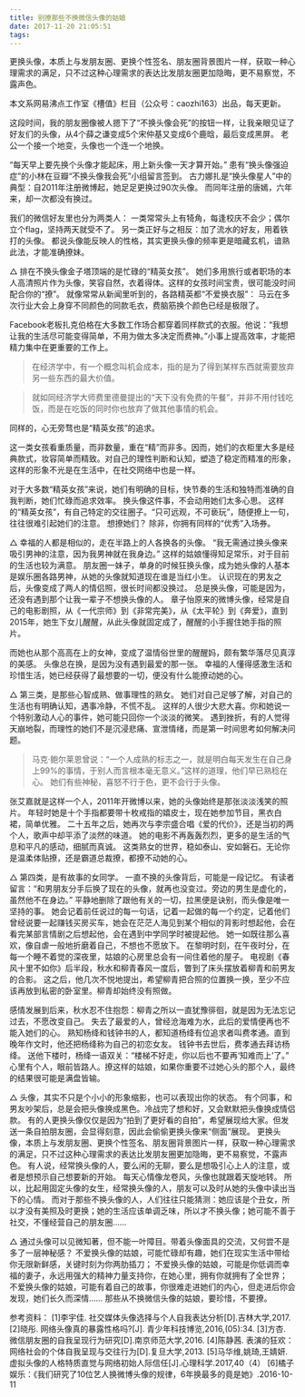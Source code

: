 ```yaml
---
title: 别撩那些不换微信头像的姑娘
date: 2017-11-20 21:05:51
tags:
---
```


更换头像，本质上与发朋友圈、更换个性签名、朋友圈背景图片一样，获取一种心理需求的满足，只不过这种心理需求的表达比发朋友圈更加隐晦，更不易察觉，不露声色。

本文系网易沸点工作室《槽值》栏目（公众号：caozhi163）出品，每天更新。

这段时间，我的朋友圈像被人摁下了“不换头像会死”的按钮一样，让我亲眼见证了好友们的头像，从4个薛之谦变成5个宋仲基又变成6个鹿晗，最后变成黑屏。
老公一个接一个地变，头像也一个连一个地换。

“每天早上要先换个头像才能起床，用上新头像一天才算开始。” 患有“换头像强迫症”的小林在豆瓣“不换头像我会死”小组留言签到。
古力娜扎是“换头像星人”中的典型：自2011年注册微博起，她足足更换过90次头像。 而同年注册的唐嫣，六年来，却一次都没有换过。


我们的微信好友里也分为两类人：
一类常常头上有犄角，每逢校庆不会少；偶尔立个flag，坚持两天就受不了。
另一类正好与之相反：加了流水的好友，用着铁打的头像。
都说头像能反映人的性格，其实更换头像的频率更是暗藏玄机，谙熟此法，才能准确撩妹。

△
排在不换头像金子塔顶端的是忙碌的“精英女孩”。
她们多用旅行或者职场的本人高清照片作为头像，笑容自然，衣着得体。这样的女孩时间宝贵，很可能没时间配合你的“撩”。
就像常常从新闻里听到的，各路精英都“不爱换衣服”：
马云在多次行业大会上身穿不同颜色的同款毛衣，费脑筋换个颜色已经是极限了。

Facebook老板扎克伯格在大多数工作场合都穿着同样款式的衣服。他说：“我想让我的生活尽可能变得简单，不用为做太多决定而费神。”小事上提高效率，才能把精力集中在更重要的工作上。

>在经济学中，有一个概念叫机会成本，指的是为了得到某样东西就需要放弃另一些东西的最大价值。

>就如同经济学大师费里德曼提出的“天下没有免费的午餐”，并非不用付钱吃饭，而是在吃饭的同时你也放弃了做其他事情的机会。

同样的，心无旁骛也是“精英女孩”的追求。

这一类女孩看重质量，而非数量，重在“精”而非多。因而，她们的衣柜里大多是经典款式，妆容简单而精致。对自己的理性判断和认知，塑造了稳定而精准的形象，这样的形象不光是在生活中，在社交网络中也是一样。

对于大多数“精英女孩”来说，她们有明确的目标，快节奏的生活和独特而准确的自我判断，她们忙碌而追求效率。
换头像这件事，不会动用她们太多心思。
这样的“精英女孩”，有自己特定的交往圈子。“只可远观，不可亵玩”，随便撩上一句，往往很难引起她们的注意。
想撩她们？
除非，你拥有同样的“优秀”入场券。

△
幸福的人都是相似的，走在半路上的人各换各的头像。
“我无需通过换头像来吸引男神的注意，因为我男神就在我身边。”
这样的姑娘懂得知足常乐，对于目前的生活也较为满意。
朋友圈一妹子，单身的时候狂换头像，成为她头像的人基本是娱乐圈各路男神，从她的头像就知道现在谁是当红小生。
认识现在的男友之后，头像变成了两人的情侣照，很长时间都没换过。
总是换头像，可能是因为，还没有遇到那个让我一辈子不想换头像的人。
章子怡原来的微博头像，经常是自己的电影剧照，从《一代宗师》到《非常完美》，从《太平轮》到《奔爱》，直到2015年，她生下女儿醒醒，从此头像就固定成了，醒醒的小手握住她手指的照片。

而她也从那个高高在上的女神，变成了温情俗世里的醒醒妈，颇有繁华落尽见真淳的美感。
头像总在换，是因为没有遇到最爱的那一张。
幸福的人懂得感激生活和珍惜生活，她已经获得了最想要的一切，便没有什么能撩动她的心。

△
第三类，是那些心智成熟、做事理性的熟女。
她们对自己足够了解，对自己的生活也有明确认知，遇事冷静，不慌不乱。
这样的人很少大悲大喜。你和她说一个特别激动人心的事件，她可能只回你一个淡淡的微笑。
遇到挫折，有的人觉得天崩地裂，而理性的她们不是沉浸悲痛、宣泄情绪，而是第一时间思考如何解决问题。

>马克·鲍尔莱恩曾说：“一个人成熟的标志之一，就是明白每天发生在自己身上99%的事情，于别人而言根本毫无意义。”这样的道理，他们早已熟稔在心。
她们有些神秘，喜怒不行于色，更不会行于头像。

张艾嘉就是这样一个人，2011年开微博以来，她的头像始终是那张淡淡浅笑的照片。
年轻时她是十个手指都要带十枚戒指的嬉皮士，现在她参加节目，黑衣白裙，简单优雅。
二十五年之后，她再次与李宗盛合唱《爱的代价》，还是当初的两个人，歌声中却平添了淡然的味道。
她的电影不再轰轰烈烈，更多的是生活的气息和平凡的感动，细腻而真诚。
这类熟女的世界，稳如泰山、安如磐石。无论你是温柔体贴撩，还是霸道总裁撩，都撩不动她的心。

△
第四类，是有故事的女同学。
一直不换的头像背后，可能是一段记忆。
有读者留言：“和男朋友分手后换了现在的头像，就再也没变过。旁边的男生是虚化的，虽然他不在身边。”
平静地删除了跟他有关的一切，拉黑便是诀别，而头像是唯一坚持的事。
她会记着前任说过的每一句话，记着一起做的每一个约定，记着他们曾经说要一起赚钱买房买车，她会在茫茫人海见到某个相似的背影时想起他，会在看完某部言情剧之后想起他，会在遇到中学同学时被提起他。
她一如既往那么喜欢，像自虐一般地折磨着自己，不想也不愿放下。
在黎明时刻，在午夜时分，在每一个睡不着觉的深夜里，姑娘的心房里总会有一间住着他的屋子。
电视剧《春风十里不如你》后半段，秋水和柳青春风一度后，瞥到了床头摆放着柳青和前男友的合影。
这之后，他几次不悦地提出，希望柳青把合照的位置换一换，至少不应该再放到私密的卧室里。柳青却始终没有照做。

感情发展到后来，秋水忍不住抱怨：柳青之所以一直犹豫徘徊，就是因为无法忘记过去，不愿改变自己。
失去了最爱的人，曾经沧海难为水，此后的爱情便再也不能入她们的心。
熟知杨绛和钱钟书的人，都知道杨绛有位追求者叫费孝通。直到晚年作文时，他还把杨绛称为自己的初恋女友。
钱钟书去世后，费孝通去拜访杨绛。
送他下楼时，杨绛一语双关：“楼梯不好走，你以后也不要再‘知难而上’了。”
心里有个人，眼前皆路人。撩这样的姑娘，如果你重要不过她心头的那个人，最终的结果很可能是满盘皆输。

△
头像，其实不只是个小小的形象缩影，也可以表现出你的状态。
有个同事，和男友吵架后，总是会把头像换成黑色。冷战完了想和好，又会默默把头像换成情侣款。
有的人更换头像仅仅是因为“拍到了更好看的自拍”，希望展现给大家。但发送一条自拍朋友圈，会显得刻意，因此会偷偷更换头像来“侧面”展现。
更换头像，本质上与发朋友圈、更换个性签名、朋友圈背景图片一样，获取一种心理需求的满足，只不过这种心理需求的表达比发朋友圈更加隐晦，更不易察觉，不露声色。
有人说，经常换头像的人，要么闲的无聊，要么是想吸引心上人的注意，或者是想预示自己想要新的开始。
每天心情像龙卷风，头像也就跟着天旋地转。
所以，比起用固定头像的女生，经常换头像的人，朋友可以及时从她的头像中读出当下的心情。
而对于那些不换头像的人，人们往往只能猜测：她应该是个丑女，所以才没有美照及时更换；她的生活应该单调乏味，所以才不换头像；她可能不善于社交，不懂经营自己的朋友圈……

△
通过头像可以见微知著，但不能一叶障目。带着头像面具的交流，又何尝不是多了一层神秘感？
不爱换头像的姑娘，可能忙碌却有趣，她们在现实生活中带给你无限新鲜感，关键时刻为你两肋插刀；
不爱换头像的姑娘，可能是你低调而幸福的妻子，永远用强大的精神力量支持你，在她心里，拥有你就拥有了全世界；
不爱换头像的姑娘，可能有着自己的故事，你很难走进她们的内心，但走进后你会发现，她们长久而深情……
那些从不换微信头像的姑娘，要珍惜，不要撩。


参考资料：
[1]李宇佳. 社交媒体头像选择与个人自我表达分析[D].吉林大学,2017.
[2]晓彤. 网络头像真的暴露性格吗?[J]. 青少年科技博览,2016,(05):34.
[3]方杏. 微信朋友圈的自我呈现行为研究[D].南京师范大学,2016.
[4]陈静茜. 表演的狂欢：网络社会的个体自我呈现与交往行为[D].复旦大学,2013.
[5]马华维,姚琦,王婧妍.虚拟头像的人格特质直觉与网络初始人际信任[J].心理科学.2017,40（4）
[6]橘子娱乐：《我们研究了10位艺人换微博头像的规律，6年换最多的竟是她》.2016-10-11